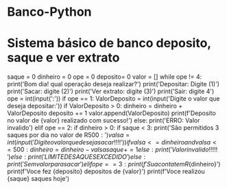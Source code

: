# Banco-Python
# Sistema básico de banco deposito, saque e ver extrato
saque = 0
dinheiro = 0
ope = 0
deposito= 0
valor = []
while ope != 4:
    print('Bom dia! qual operação deseja realizar?')
    print('Depositar: Digite (1)')
    print('Sacar: digite (2)')
    print('Ver extrato: digite (3)')
    print('Sair: digite 4')
    ope = int(input(':'))
    if ope == 1:
        ValorDeposito = int(input('Digite o valor que deseja depositar:'))
        if ValorDeposito > 0:
            dinheiro = dinheiro + ValorDeposito
            deposito += 1
            valor.append(ValorDeposito)
            print(f'Deposito no valor de {valor} realizado com sucesso!')
        else:
            print('ERRO: Valor invalido')
    elif ope == 2:
        if dinheiro > 0:
            if saque < 3:
                print('São permitidos 3 saques por dia no valor de R$500:')
                valsa = int(input('Digite o valor que deseja sacar!!!!'))
                if valsa <= dinheiro and valsa <= 500:
                    dinheiro = dinheiro - valsa
                    saque += 1
                else:
                    print('Valor invalido!!!!!')
            else:
                print('LIMITE DE SAQUES EXCEDIDO')
        else:
            print('Sem valor para sacar')
    elif ope == 3:
        print(f'Sua conta tem R${dinheiro}')
        print(f'Voce fez {deposito} depositos de {valor}')
        print(f'Voce realizou {saque} saques hoje')
